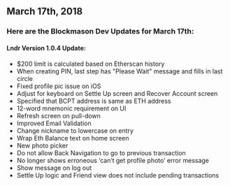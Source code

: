## March 17th, 2018

### Here are the Blockmason Dev Updates for March 17th:

#### Lndr Version 1.0.4 Update:

- $200 limit is calculated based on Etherscan history
- When creating PIN, last step has "Please Wait" message and fills in last circle
- Fixed profile pic issue on iOS
- Adjust for keyboard on Settle Up screen and Recover Account screen
- Specified that BCPT address is same as ETH address
- 12-word mnemonic requirement on UI
- Refresh screen on pull-down
- Improved Email Validation
- Change nickname to lowercase on entry
- Wrap Eth Balance text on home screen
- New photo picker
- Do not allow Back Navigation to go to previous transaction
- No longer shows erroneous ‘can’t get profile photo’ error message
- Show message on log out
- Settle Up logic and Friend view does not include pending transactions
